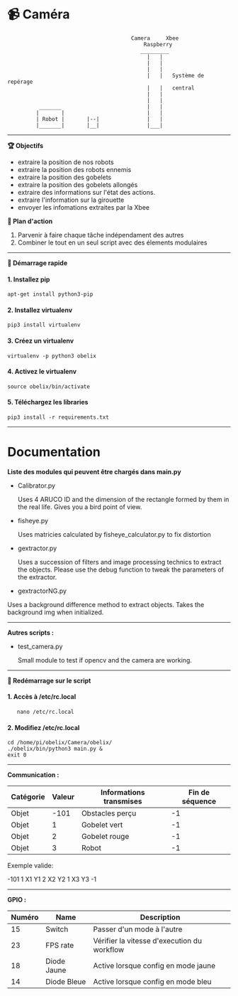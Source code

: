 # :video_camera: Caméra



                                           Camera     Xbee
                                               Raspberry
                                              _________
                                                |   |
                                                |   |
                                                |   |
                                                |   |   Système de repérage
                                                |   |   central
                                                |   | 
                                                |   |
              _______                           |   |
             |       |                          |   |
             | Robot |       |--|               |   | 
             |_______|       |__|               |___|
             

------------------------------------------------------------------------------------------
**:trophy: Objectifs** 

- extraire la position de nos robots
- extraire la position des robots ennemis
- extraire la position des gobelets
- extraire la position des gobelets allongés 
- extraire des informations sur l'état des actions.
- extraire l'information sur la girouette
- envoyer les infomations extraites par la Xbee




**:bookmark_tabs: Plan d'action**

1. Parvenir à faire chaque tâche indépendament des autres
2. Combiner le tout en un seul script avec des élements modulaires

------------------------------------------------------------------------------------------
**:hammer: Démarrage rapide** 

  #### 1. Installez pip
  ```apt-get install python3-pip```

  #### 2. Installez virtualenv
  ```pip3 install virtualenv```

  #### 3. Créez un virtualenv
  ```virtualenv -p python3 obelix```

  #### 4. Activez le virtualenv
  ```source obelix/bin/activate```

  #### 5. Téléchargez les libraries
  ```pip3 install -r requirements.txt```

------------------------------------------------------------------------------------------
# Documentation

**Liste des modules qui peuvent être chargés dans main.py**

- Calibrator.py

  Uses 4 ARUCO ID and the dimension of the rectangle formed by them in the real life.
  Gives you a bird point of view.


- fisheye.py 
  
  Uses matricies calculated by fisheye_calculator.py to fix distortion
  
  
- gextractor.py 
  
  Uses a succession of filters and image processing technics to extract the objects. 
  Please use the debug function to tweak the parameters of the extractor.
  
  
 - gextractorNG.py
  
  Uses a background difference method to extract objects. Takes the background img when initialized.
  
 ------------------------------------------------------------------------------------------ 
 **Autres scripts :**
 
  - test_camera.py

    Small module to test if opencv and the camera are working.
    
------------------------------------------------------------------------------------------
**:hammer: Redémarrage sur le script** 

#### 1. Accès à /etc/rc.local
   ``` sudo -i
      nano /etc/rc.local
   ```
#### 2. Modifiez /etc/rc.local
  ```
  cd /home/pi/obelix/Camera/obelix/
  ./obelix/bin/python3 main.py &
  exit 0
  ```

------------------------------------------------------------------------------------------

 **Communication :**



| Catégorie| Valeur | Informations transmises | Fin de séquence |
|----------|--------|-------------------------|-----------------|
| Objet | -101 | Obstacles perçu  | -1 |
| Objet | 1 | Gobelet vert | -1 |
| Objet | 2 | Gobelet rouge | -1 |
| Objet | 3 | Robot | -1 |

Exemple valide:

-101 1 X1 Y1 2 X2 Y2 1 X3 Y3 -1

------------------------------------------------------------------------------------------

 **GPIO :**

 | Numéro | Name | Description
|----------|-------------|----------------------------------------------|
| 15 | Switch| Passer d'un mode à l'autre |
| 23 | FPS rate  | Vérifier la vitesse d'execution du workflow |
| 18 | Diode Jaune | Active lorsque config en mode jaune |
| 14 | Diode Bleue | Active lorsque config en mode bleu |

  


